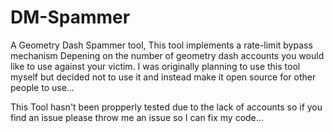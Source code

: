 # DM-Spammer
A Geometry Dash Spammer tool, This tool implements a rate-limit bypass mechanism Depening on the number of geometry dash accounts you would like to use against your victim. 
I was originally planning to use this tool myself but decided not to use it and instead make it open source for other people to use...


This Tool hasn't been propperly tested due to the lack of accounts so if you find an issue please throw me an issue so I can fix my code...
